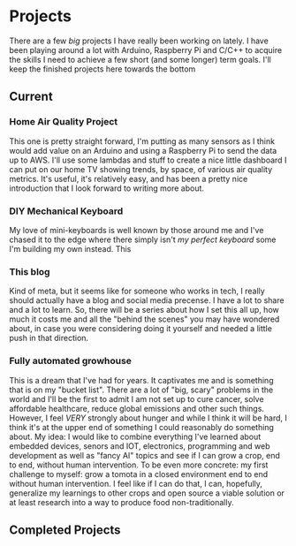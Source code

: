 # Projects

There are a few _big_ projects I have really been working on lately. I have been playing around a lot with Arduino, Raspberry Pi and C/C++ to acquire the skills I need to achieve a few short (and some longer) term goals. I'll keep the finished projects here towards the bottom

## Current

### Home Air Quality Project

This one is pretty straight forward, I'm putting as many sensors as I think would add value on an Arduino and using a Raspberry Pi to send the data up to AWS. I'll use some lambdas and stuff to create a nice little dashboard I can put on our home TV showing trends, by space, of various air quality metrics. It's useful, it's relatively easy, and has been a pretty nice introduction that I look forward to writing more about.

### DIY Mechanical Keyboard

My love of mini-keyboards is well known by those around me and I've chased it to the edge where there simply isn't _my perfect keyboard_ some I'm building my own instead. This

### This blog

Kind of meta, but it seems like for someone who works in tech, I really should actually have a blog and social media precense. I have a lot to share and a lot to learn. So, there will be a series about how I set this all up, how much it costs me and all the "behind the scenes" you may have wondered about, in case you were considering doing it yourself and needed a little push in that direction.

### Fully automated growhouse

This is a dream that I've had for years. It captivates me and is something that is on my "bucket list". There are a lot of "big, scary" problems in the world and I'll be the first to admit I am not set up to cure cancer, solve affordable healthcare, reduce global emissions and other such things. However, I feel _VERY_ strongly about hunger and while I think it will be hard, I think it's at the upper end of something I could reasonably do something about.
My idea: I would like to combine everything I've learned about embedded devices, senors and IOT, electronics, programming and web development as well as "fancy AI" topics and see if I can grow a crop, end to end, without human intervention.
To be even more concrete: my first challenge to myself: grow a tomota in a closed environment end to end without human intervention.
I feel like if I can do that, I can, hopefully, generalize my learnings to other crops and open source a viable solution or at least research into a way to produce food non-traditionally.

## Completed Projects
